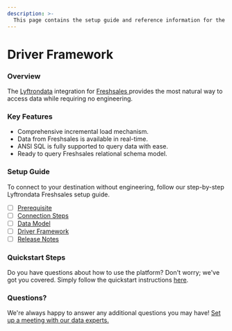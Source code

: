 ```yaml
---
description: >-
  This page contains the setup guide and reference information for the Freshsales source connector.
---
```


# Driver Framework

### Overview

The [Lyftrondata](https://www.lyftrondata.com/) integration for [Freshsales](https://www.lyftrondata.com/integration/freshsales/)[ ](https://www.lyftrondata.com/integration/freshsales/)provides the most natural way to access data while requiring no engineering.

### Key Features

* Comprehensive incremental load mechanism.
* Data from Freshsales is available in real-time.&#x20;
* ANSI SQL is fully supported to query data with ease.
* Ready to query Freshsales relational schema model.

### Setup Guide

To connect to your destination without engineering, follow our step-by-step Lyftrondata Freshsales setup guide.

* [ ] [Prerequisite](../../sales-analytics/freshsales/prerequisite.md)
* [ ] [Connection Steps](../../sales-analytics/freshsales/connection-steps.md)
* [ ] [Data Model](../../sales-analytics/freshsales/data-model/)
* [ ] [Driver Framework](../../sales-analytics/freshsales/driver-framework/)
* [ ] [Release Notes](../../sales-analytics/freshsales/release-notes.md)

### Quickstart Steps

Do you have questions about how to use the platform? Don't worry; we've got you covered. Simply follow the quickstart instructions [here](../../../quickstart-steps.md).

### Questions? <a href="#questions" id="questions"></a>

We're always happy to answer any additional questions you may have! [Set up a meeting with our data experts.](https://www.lyftrondata.com/book-a-meeting/)


